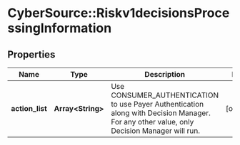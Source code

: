 # CyberSource::Riskv1decisionsProcessingInformation

## Properties
Name | Type | Description | Notes
------------ | ------------- | ------------- | -------------
**action_list** | **Array&lt;String&gt;** | Use CONSUMER_AUTHENTICATION to use Payer Authentication along with Decision Manager. For any other value, only Decision Manager will run.  | [optional] 



